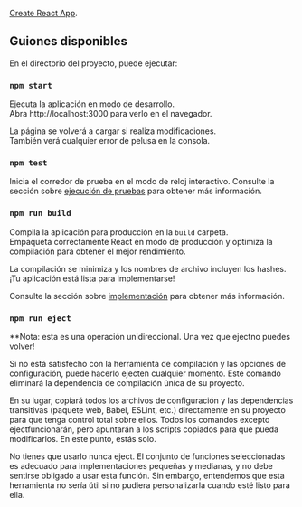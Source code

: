 [Create React App](https://github.com/facebook/create-react-app).

## Guiones disponibles

En el directorio del proyecto, puede ejecutar:

### `npm start`

Ejecuta la aplicación en modo de desarrollo.<br>
Abra http://localhost:3000 para verlo en el navegador.

La página se volverá a cargar si realiza modificaciones.<br>
También verá cualquier error de pelusa en la consola.

### `npm test`

Inicia el corredor de prueba en el modo de reloj interactivo.
Consulte la sección sobre [ejecución de pruebas](https://facebook.github.io/create-react-app/docs/running-tests) para obtener más información.

### `npm run build`

Compila la aplicación para producción en la `build` carpeta.<br>
Empaqueta correctamente React en modo de producción y optimiza la compilación para obtener el mejor rendimiento.

La compilación se minimiza y los nombres de archivo incluyen los hashes.<br>
¡Tu aplicación está lista para implementarse!

Consulte la sección sobre [implementación](https://facebook.github.io/create-react-app/docs/deployment) para obtener más información.

### `npm run eject`

**Nota: esta es una operación unidireccional. Una vez que ejectno puedes volver!

Si no está satisfecho con la herramienta de compilación y las opciones de configuración, puede hacerlo ejecten cualquier momento. Este comando eliminará la dependencia de compilación única de su proyecto.

En su lugar, copiará todos los archivos de configuración y las dependencias transitivas (paquete web, Babel, ESLint, etc.) directamente en su proyecto para que tenga control total sobre ellos. Todos los comandos excepto ejectfuncionarán, pero apuntarán a los scripts copiados para que pueda modificarlos. En este punto, estás solo.

No tienes que usarlo nunca eject. El conjunto de funciones seleccionadas es adecuado para implementaciones pequeñas y medianas, y no debe sentirse obligado a usar esta función. Sin embargo, entendemos que esta herramienta no sería útil si no pudiera personalizarla cuando esté listo para ella.
